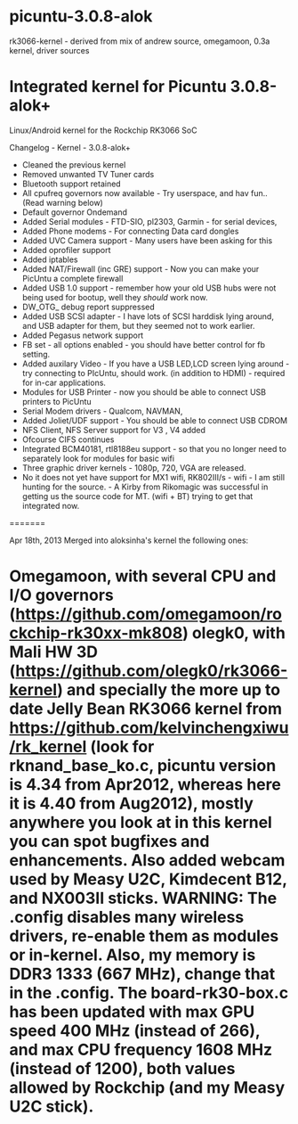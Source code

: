 picuntu-3.0.8-alok
==================

rk3066-kernel - derived from mix of andrew source, omegamoon, 0.3a kernel, driver sources

Integrated kernel for Picuntu 3.0.8-alok+ 
=============

Linux/Android kernel for the Rockchip RK3066 SoC

Changelog - Kernel - 3.0.8-alok+
- Cleaned the previous kernel
- Removed unwanted TV Tuner cards
- Bluetooth support retained
- All cpufreq governors now available - Try userspace, and hav fun.. (Read warning below)
- Default governor Ondemand
- Added Serial modules - FTD-SIO, pl2303, Garmin - for serial devices,
- Added Phone modems - For connecting Data card dongles
- Added UVC Camera support - Many users have been asking for this
- Added oprofiler support
- Added iptables
- Added NAT/Firewall (inc GRE) support - Now you can make your PicUntu a complete firewall
- Added USB 1.0 support - remember how your old USB hubs were not being used for bootup, well they _should_ work now.
- DW_OTG_ debug report suppressed
- Added USB SCSI adapter - I have lots of SCSI harddisk lying around, and USB adapter for them, but they seemed not to work earlier.
- Added Pegasus network support
- FB set - all options enabled - you should have better control for fb setting.
- Added auxilary Video - If you have a USB LED,LCD screen lying around - try connecting to PIcUntu, should work. (in addition to HDMI) - required for in-car applications.
- Modules for USB Printer - now you should be able to connect USB printers to PicUntu
- Serial Modem drivers - Qualcom, NAVMAN,
- Added Joliet/UDF support - You should be able to connect USB CDROM
- NFS Client, NFS Server support for V3 , V4 added
- Ofcourse CIFS continues
- Integrated BCM40181, rtl8188eu support - so that you no longer need to separately look for modules for basic wifi
- Three graphic driver kernels - 1080p, 720, VGA are released.
- No it does not yet have support for MX1 wifi, RK802III/s - wifi - I am still hunting for the source. - A Kirby from Rikomagic was successful in getting us the source code for MT. (wifi + BT) trying to get that integrated now.

=======

Apr 18th, 2013
Merged into aloksinha's kernel the following ones:

Omegamoon, with several CPU and I/O governors (https://github.com/omegamoon/rockchip-rk30xx-mk808)
olegk0, with Mali HW 3D (https://github.com/olegk0/rk3066-kernel)
and specially the more up to date Jelly Bean RK3066 kernel from https://github.com/kelvinchengxiwu/rk_kernel (look for rknand_base_ko.c, picuntu version is 4.34 from Apr2012, whereas here it is 4.40 from Aug2012), mostly anywhere you look at in this kernel you can spot bugfixes and enhancements. Also added webcam used by Measy U2C, Kimdecent B12, and NX003II sticks.
WARNING: The .config disables many wireless drivers, re-enable them as modules or in-kernel. Also, my memory is DDR3 1333 (667 MHz), change that in the .config.
The board-rk30-box.c has been updated with max GPU speed 400 MHz (instead of 266), and max CPU frequency 1608 MHz (instead of 1200), both values allowed by Rockchip (and my Measy U2C stick).
==========
